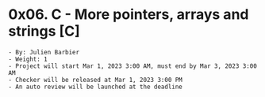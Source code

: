 # 0x06. C - More pointers, arrays and strings [C]
	- By: Julien Barbier
	- Weight: 1
	- Project will start Mar 1, 2023 3:00 AM, must end by Mar 3, 2023 3:00 AM
	- Checker will be released at Mar 1, 2023 3:00 PM
	- An auto review will be launched at the deadline